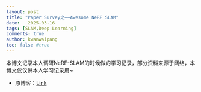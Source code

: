 ```yaml
---
layout: post
title: "Paper Survey之——Awesome NeRF SLAM"
date:   2025-03-16
tags: [SLAM,Deep Learning]
comments: true
author: kwanwaipang
toc: false #true
---
```



<!-- * 目录
{:toc} -->


<!-- !!!!!!!!!!!!!!!!!!!!!!!!!!!!!!!!!!!!!!!!!!!!!!!!!!!!!!!!!!!!!!!!!!!!!!!!!!!!!!!!!!!!!!!!!!!!!!!!!!!!!!!!!!!!!!!!!!!!!!!!!!! -->
<!-- # 引言 -->

本博文记录本人调研NeRF-SLAM的时候做的学习记录，部分资料来源于网络，本博文仅仅供本人学习记录用~

* 原博客：[Link](https://blog.csdn.net/gwplovekimi/article/details/135083274)

<style>
/* 通过ID限定作用域 */
#iframe-wrapper-{{ page.url | slugify }} { /* 自动生成唯一ID */
  --cut-top: 200px;    /* 当前页面专用变量 */
  --cut-bottom: 200px;   /* 默认值 */

  width: 100%;
  overflow: hidden;
  position: relative;
  border: none;
  height: calc(100vh - var(--cut-top));
}

#iframe-content-{{ page.url | slugify }} {
  width: 100%;
  overflow: hidden;
  border: none;
  position: absolute;
  top: calc(-1 * var(--cut-top));
  left: 0;
  height: calc(100% + var(--cut-top) + var(--cut-bottom));
  display: block; /* 消除 iframe 默认的 inline 空隙 */
}
</style>

<div id="iframe-wrapper-{{ page.url | slugify }}">
  <iframe 
    id="iframe-content-{{ page.url | slugify }}"
    src="https://kwanwaipang.github.io/awesome_NeRF_SLAM/index.html"
    onload='
      const frame = this;
      const wrapper = frame.parentElement;
      
      const getCutValue = (name) => 
        parseInt(getComputedStyle(wrapper)
          .getPropertyValue(name).replace("px",""));

      const update = () => {
        try {
          const doc = frame.contentWindow.document;
          const fullHeight = Math.max(
            doc.body.scrollHeight,
            doc.documentElement.scrollHeight
          );
          
          // 动态设置高度
          wrapper.style.height = 
            `${Math.max(fullHeight - getCutValue("--cut-top") - getCutValue("--cut-bottom"), 0)}px`;
            
          frame.style.height = `${fullHeight}px`;
        } catch(e) {}
      };
      
      update();
      new ResizeObserver(update).observe(frame);
      window.addEventListener("resize", update);
    '
  ></iframe>
</div>